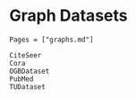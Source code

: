 # Graph Datasets

```@index
Pages = ["graphs.md"]
```

```@docs
CiteSeer
Cora
OGBDataset
PubMed
TUDataset
```
